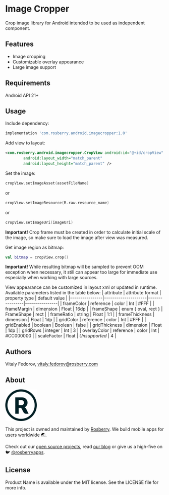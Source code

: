 # Image Cropper
Crop image library for Android intended to be used as independent component.

## Features
* Image cropping
* Customizable overlay appearance
* Large image support

## Requirements
Android API 21+

## Usage
Include dependency:
```groovy
implementation 'com.rosberry.android.imagecropper:1.0'
```

Add view to layout:
```xml
<com.rosberry.android.imagecropper.CropView android:id="@+id/cropView"
        android:layout_width="match_parent"
        android:layout_height="match_parent" />
```

Set the image:
```kotlin
cropView.setImageAsset(assetFileName)
```
or
```kotlin
cropView.setImageResource(R.raw.resource_name)
```
or
```kotlin
cropView.setImageUri(imageUri)
```
**Important!** Crop frame must be created in order to calculate initial scale of the image,
so make sure to load the image after view was measured.

Get image region as bitmap:
```kotlin
val bitmap = cropView.crop()
```
**Important!** While resulting bitmap will be sampled to prevent OOM exception when necessary,
it still can appear too large for immediate use especially when working with large sources.

View appearance can be customized in layout xml or updated in runtime.
Available parameters listed in the table below:
| attribute      | attribute format    | property type  | default value  |
|----------------|---------------------|----------------|----------------|
| frameColor     | reference \| color  | Int            | #FFF           |
| frameMargin    | dimension           | Float          | 16dp           |
| frameShape     | enum { oval, rect } | FrameShape     | rect           |
| frameRatio     | string              | Float          | 1:1            |
| frameThickness | dimension           | Float          | 1dp            |
| gridColor      | reference \| color  | Int            | #FFF           |
| gridEnabled    | boolean             | Boolean        | false          |
| gridThickness  | dimension           | Float          | 1dp            |
| gridRows       | integer             | Int            | 3              |
| overlayColor   | reference \| color  | Int            | #CC000000      |
| scaleFactor    | float               | _Unsupported_  | 4              |

## Authors
Vitaly Fedorov, vitaly.fedorov@rosberry.com

## About

<img src="https://github.com/rosberry/Foundation/blob/master/Assets/full_logo.png?raw=true" height="100" />

This project is owned and maintained by [Rosberry](http://rosberry.com). We build mobile apps for users worldwide 🌏.

Check out our [open source projects](https://github.com/rosberry), read [our blog](https://medium.com/@Rosberry) or give us a high-five on 🐦 [@rosberryapps](http://twitter.com/RosberryApps).

## License

Product Name is available under the MIT license. See the LICENSE file for more info.
